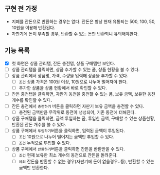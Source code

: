 ## 구현 전 가정

-   지폐를 잔돈으로 반환하는 경우는 없다. 잔돈은 항상 현재 유통되는 500, 100, 50, 10원을 이용해 반환된다.
-   자판기에 돈이 부족할 경우, 반환할 수 있는 돈만 반환되니 유의해야한다.

## 기능 목록

-   [x] 첫 화면은 상품 관리탭, 잔돈 충전탭, 상품 구매탭만 보인다.
-   [ ] 상품 관리탭을 클릭하면, 상품 추가할 수 있는 폼, 상품 현황을 볼 수 있다.
-   [ ] 상품 관리에서 상품명, 가격, 수량을 입력해 상품을 추가할 수 있다.
    -   [ ] `조건` 상품 가격은 100원 이상, 10원으로 나누어 떨어져야 한다.
    -   [ ] 추가한 상품을 상품 현황에서 바로 확인할 수 있다.
-   [ ] 잔돈 충전탭을 클릭하면, 자판기 동전을 충전할 수 있는 폼, 보유 금액, 보유한 동전 개수를 확인할 수 있다.
-   [ ] 잔돈 충전에서 `충전하기` 버튼을 클릭하면 자판기 보유 금액을 충전할 수 있다.
    -   [ ] 충전된 금액만큼 무작위로 동전이 생성되어, 기존 동전에 더해진다.
-   [ ] 상품 구매탭을 클릭하면, 금액 투입하는 폼, 투입한 금액, 구매할 수 있는 상품현황, 반환된 잔돈 개수를 볼 수 있다.
-   [ ] 상품 구매에서 `투입하기`버튼을 클릭하면, 입력된 금액이 투입된다.
    -   [ ] `조건` 10원으로 나누어 떨어지는 금액만 투입할 수 있다.
    -   [ ] `조건` 누적으로 투입할 수 있다.
-   [ ] 상품 구매에서 `반환하기`버튼을 클릭하면 잔돈을 반환받을 수 있다.
    -   [ ] `조건` 현재 보유한 최소 개수의 동전으로 잔돈을 돌려준다.
    -   [ ] `예외` 잔돈을 반환할 수 없는 경우(자판기에 돈이 없을경우..등), 반환할 수 있는 금액만 반환한다.
